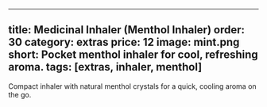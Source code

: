 <!-- _products/medicinal-inhaler.md -->
---
title: Medicinal Inhaler (Menthol Inhaler)
order: 30
category: extras
price: 12
image: mint.png
short: Pocket menthol inhaler for cool, refreshing aroma.
tags: [extras, inhaler, menthol]
---

Compact inhaler with natural menthol crystals for a quick, cooling aroma on the go.
